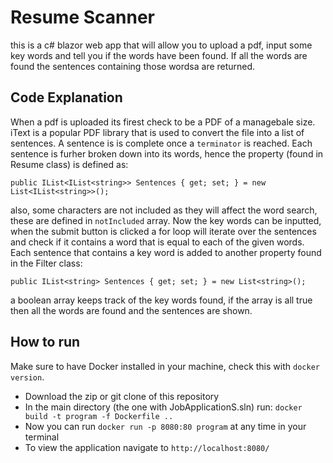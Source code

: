 # Resume Scanner

this is a c# blazor web app that will allow you to upload a pdf, input some key words and tell you if the words have been found. If all the words are found the sentences containing those wordsa are returned.

## Code Explanation

When a pdf is uploaded its firest check to be a PDF of a managebale size. iText is a popular PDF library that is used to convert the file into a list of sentences. A sentence is is complete once a ```terminator``` is reached. Each sentence is furher broken down into its words, hence the property (found in Resume class) is defined as:
```
public IList<IList<string>> Sentences { get; set; } = new List<IList<string>>();
```
also, some characters are not included as they will affect the word search, these are defined in ```notIncluded``` array. Now the key words can be inputted, when the submit button is clicked a for loop will iterate over the sentences and check if it contains a word that is equal to each of the given words. Each sentence that contains a key word is added to another property found in the Filter class:
```
public IList<string> Sentences { get; set; } = new List<string>();
```
a boolean array keeps track of the key words found, if the array is all true then all the words are found and the sentences are shown.


## How to run
Make sure to have Docker installed in your machine, check this with ```docker version```.

* Download the zip or git clone of this repository
* In the main directory (the one with JobApplicationS.sln) run: ```docker build -t program -f Dockerfile .. ```
* Now you can run ```docker run -p 8080:80 program``` at any time in your terminal
* To view the application navigate to ```http://localhost:8080/```
